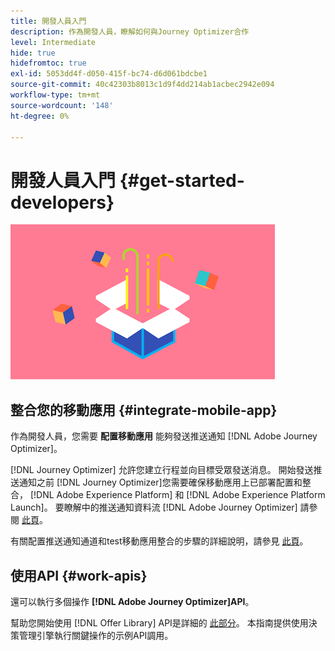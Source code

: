 ```yaml
---
title: 開發人員入門
description: 作為開發人員，瞭解如何與Journey Optimizer合作
level: Intermediate
hide: true
hidefromtoc: true
exl-id: 5053dd4f-d050-415f-bc74-d6d061bdcbe1
source-git-commit: 40c42303b8013c1d9f4dd214ab1acbec2942e094
workflow-type: tm+mt
source-wordcount: '148'
ht-degree: 0%

---
```


# 開發人員入門 {#get-started-developers}

![開發者](assets/do-not-localize/user-3.png)

## 整合您的移動應用 {#integrate-mobile-app}

作為開發人員，您需要 **配置移動應用** 能夠發送推送通知 [!DNL Adobe Journey Optimizer]。

[!DNL Journey Optimizer] 允許您建立行程並向目標受眾發送消息。 開始發送推送通知之前 [!DNL Journey Optimizer]您需要確保移動應用上已部署配置和整合， [!DNL Adobe Experience Platform] 和 [!DNL Adobe Experience Platform Launch]。 要瞭解中的推送通知資料流 [!DNL Adobe Journey Optimizer] 請參閱 [此頁](../../configuration/push-gs.md)。

有關配置推送通知通道和test移動應用整合的步驟的詳細說明，請參見 [此頁](../../configuration/push-configuration.md)。

## 使用API {#work-apis}

還可以執行多個操作 **[!DNL Adobe Journey Optimizer]API**。

幫助您開始使用 [!DNL Offer Library] API是詳細的 [此部分](../../offers/api-reference/getting-started.md)。 本指南提供使用決策管理引擎執行關鍵操作的示例API調用。
